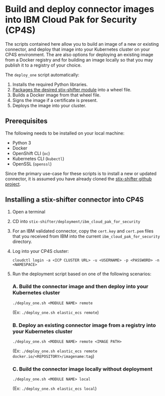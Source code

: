 # Build and deploy connector images into IBM Cloud Pak for Security (CP4S)

The scripts contained here allow you to build an image of a new or existing connector, and deploy that image into your Kubernetes cluster on your CP4S environment. The are also options for deploying an existing image from a Docker registry and for building an image locally so that you may publish it to a registry of your choice. 

The `deploy_one` script automatically: 

1. Installs the required Python libraries.
2. [Packages the desired stix-shifter module](https://github.com/opencybersecurityalliance/stix-shifter/blob/master/adapter-guide/develop-stix-adapter.md#Packaging-individual-connectors) into a wheel file.
3. Builds a Docker image from that wheel file.
4. Signs the image if a certificate is present.
5. Deploys the image into your cluster.

## Prerequisites

The following needs to be installed on your local machine: 
* Python 3
* Docker
* OpenShift CLI (`oc`)
* Kubernetes CLI (`kubectl`)
* OpenSSL (`openssl`)

Since the primary use-case for these scripts is to install a new or updated connector, it is assumed you have already cloned the [stix-shifter github project](https://github.com/opencybersecurityalliance/stix-shifter).

## Installing a stix-shifter connector into CP4S

1. Open a terminal
2. CD into `stix-shifter/deployment/ibm_cloud_pak_for_security`
3. For an IBM validated connector, copy the `cert.key` and `cert.pem` files that you received from IBM into the current `ibm_cloud_pak_for_security` directory.
4. Log into your CP4S cluster: 

    `cloudctl login -a <ICP CLUSTER URL> -u <USERNAME> -p <PASSWORD> -n <NAMESPACE>`

5. Run the deployment script based on one of the following scenarios:

    ### A. Build the connector image and then deploy into your Kubernetes cluster
    ```
    ./deploy_one.sh <MODULE NAME> remote
    ```  
    (Ex: `./deploy_one.sh elastic_ecs remote`)

    ### B. Deploy an existing connector image from a registry into your Kubernetes cluster
    ```
    ./deploy_one.sh <MODULE NAME> remote <IMAGE PATH>
    ```
    (Ex: `./deploy_one.sh elastic_ecs remote docker.io/<REPOSITORY>/imagename:tag`)

    ### C. Build the connector image locally without deployment
    ```
    ./deploy_one.sh <MODULE NAME> local
    ``` 
    (Ex: `./deploy_one.sh elastic_ecs local`)

